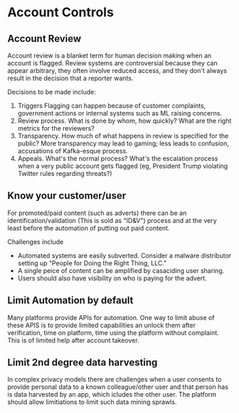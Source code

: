 # Account Controls

## Account Review
Account review is a blanket term for human decision making when an account is flagged.  Review systems are controversial because they can appear arbitrary, they often involve reduced access, and they don't always result in the decision that a reporter wants. 

Decisions to be made include:
1. Triggers Flagging can happen because of customer complaints, government actions or internal systems such as ML raising concerns.
2. Review process.  What is done by whom, how quickly?  What are the right metrics for the reviewers?
3. Transparency. How much of what happens in review is specified for the public?  More transparency may lead to gaming; less leads to confusion, accusations of Kafka-esque process.
4. Appeals. What's the normal process? What's the escalation process when a very public account gets flagged (eg, President Trump violating Twitter rules regarding threats?)


## Know your customer/user
For promoted/paid content (such as adverts) there can be an identification/validation (This is sold as "ID&V") process and at the very least before the automation of putting out paid content. 

Challenges include
* Automated systems are easily subverted.  Consider a malware distributor setting up "People for Doing the Right Thing, LLC."
* A single peice of content can be amplified by casaciding user sharing. 
* Users should also have visibility on who is paying for the advert.

## Limit Automation by default
Many platforms provide APIs for automation. One way to limit abuse of these APIS is to provide limited capabilities an unlock them after verification, time on platform, time using the platform without complaint.  This is of limited help after account takeover.

## Limit 2nd degree data harvesting
In complex privacy models there are challenges when a user consents to provide personal data to a known colleague/other user and that person has is data harvested by an app, which icludes the other user. The platform should allow limitiations to limit such data mining sprawls.



